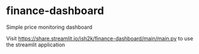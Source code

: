 # finance-dashboard
Simple price monitoring dashboard

Visit https://share.streamlit.io/ish2k/finance-dashboard/main/main.py to use the streamlit application
